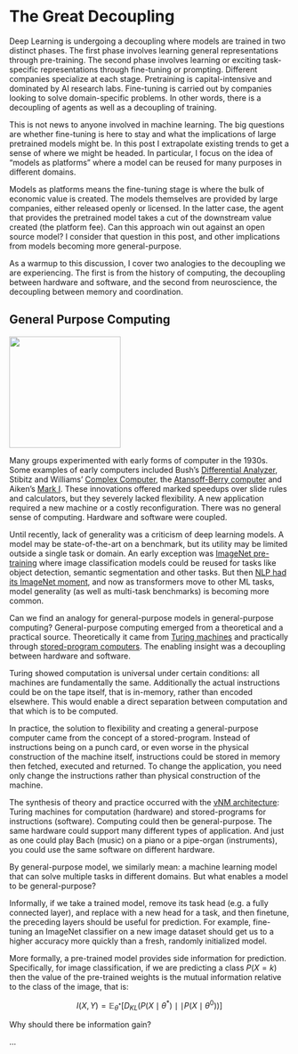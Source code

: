 # The Great Decoupling

Deep Learning is undergoing a decoupling where models are trained in two distinct phases. The first phase involves learning general representations through pre-training. The second phase involves learning or exciting task-specific representations through fine-tuning or prompting. Different companies specialize at each stage. Pretraining is capital-intensive and dominated by AI research labs. Fine-tuning is carried out by companies looking to solve domain-specific problems. In other words, there is a decoupling of agents as well as a decoupling of training.

This is not news to anyone involved in machine learning. The big questions are whether fine-tuning is here to stay and what the implications of large pretrained models might be. In this post I extrapolate existing trends to get a sense of where we might be headed. In particular, I focus on the idea of “models as platforms” where a model can be reused for many purposes in different domains. 

Models as platforms means the fine-tuning stage is where the bulk of economic value is created. The models themselves are provided by large companies, either released openly or licensed. In the latter case, the agent that provides the pretrained model takes a cut of the downstream value created (the platform fee). Can this approach win out against an open source model? I consider that question in this post, and other implications from models becoming more general-purpose.

As a warmup to this discussion, I cover two analogies to the decoupling we are experiencing. The first is from the history of computing, the decoupling between hardware and software, and the second from neuroscience, the decoupling between memory and coordination. 

## General Purpose Computing

<img src="https://rjt1990.github.io/images/differentialanalyzer.jpeg" width=200>

Many groups experimented with early forms of computer in the 1930s. Some examples of early computers included Bush’s [Differential Analyzer](https://en.wikipedia.org/wiki/Differential_analyser), Stibitz and Williams’ [Complex Computer](https://en.wikipedia.org/wiki/George_Stibitz#Computer), the [Atansoff-Berry computer](https://en.wikipedia.org/wiki/Atanasoff%E2%80%93Berry_computer) and Aiken’s [Mark I](https://en.wikipedia.org/wiki/Harvard_Mark_I). These innovations offered marked speedups over slide rules and calculators, but they severely lacked flexibility. A new application required a new machine or a costly reconfiguration. There was no general sense of computing. Hardware and software were coupled.

Until recently, lack of generality was a criticism of deep learning models. A model may be state-of-the-art on a benchmark, but its utility may be limited outside a single task or domain. An early exception was [ImageNet pre-training](https://arxiv.org/abs/1310.1531) where image classification models could be reused for tasks like object detection, semantic segmentation and other tasks. But then [NLP had its ImageNet moment](https://ruder.io/nlp-imagenet/), and now as transformers move to other ML tasks, model generality (as well as multi-task benchmarks) is becoming more common.

Can we find an analogy for general-purpose models in general-purpose computing? General-purpose computing emerged from a theoretical and a practical source. Theoretically it came from [Turing machines](https://en.wikipedia.org/wiki/Universal_Turing_machine) and practically through [stored-program computers](https://en.wikipedia.org/wiki/Stored-program_computer). The enabling insight was a decoupling between hardware and software.

Turing showed computation is universal under certain conditions: all machines are fundamentally the same. Additionally the actual instructions could be on the tape itself, that is in-memory, rather than encoded elsewhere. This would enable a direct separation between computation and that which is to be computed.

In practice, the solution to flexibility and creating a general-purpose computer came from the concept of a stored-program. Instead of instructions being on a punch card, or even worse in the physical construction of the machine itself, instructions could be stored in memory then fetched, executed and returned. To change the application, you need only change the instructions rather than physical construction of the machine.

The synthesis of theory and practice occurred with the [vNM architecture](https://en.wikipedia.org/wiki/Von_Neumann_architecture): Turing machines for computation (hardware) and stored-programs for instructions (software). Computing could then be general-purpose. The same hardware could support many different types of application. And just as one could play Bach (music) on a piano or a pipe-organ (instruments), you could use the same software on different hardware.

By general-purpose model, we similarly mean: a machine learning model that can solve multiple tasks in different domains. But what enables a model to be general-purpose? 

Informally, if we take a trained model, remove its task head (e.g. a fully connected layer), and replace with a new head for a task, and then finetune, the preceding layers should be useful for prediction. For example, fine-tuning an ImageNet classifier on a new image dataset should get us to a higher accuracy more quickly than a fresh, randomly initialized model. 

More formally, a pre-trained model provides side information for prediction. Specifically, for image classification, if we are predicting a class $P\left(X=k\right)$ then the value of the pre-trained weights is the mutual information relative to the class of the image, that is:

$$ I\left(X, Y\right) = \mathbb{E}_{\theta^{*}}\left[D_{KL}\left(P\left(X\mid\theta^{*}\right)\mid\mid{P\left(X\mid\theta^{0}\right)}\right)\right] $$

Why should there be information gain?

...
